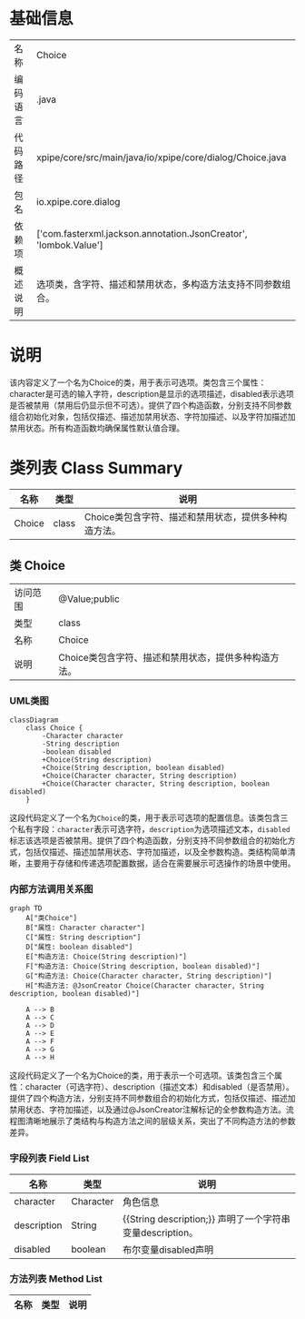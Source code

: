 # 基础信息

|      |      |
|------|------|
| 名称 | Choice |
| 编码语言 | .java |
| 代码路径 | xpipe/core/src/main/java/io/xpipe/core/dialog/Choice.java |
| 包名 | io.xpipe.core.dialog |
| 依赖项 | ['com.fasterxml.jackson.annotation.JsonCreator', 'lombok.Value'] |
| 概述说明 | 选项类，含字符、描述和禁用状态，多构造方法支持不同参数组合。 |

# 说明

该内容定义了一个名为Choice的类，用于表示可选项。类包含三个属性：character是可选的输入字符，description是显示的选项描述，disabled表示选项是否被禁用（禁用后仍显示但不可选）。提供了四个构造函数，分别支持不同参数组合初始化对象，包括仅描述、描述加禁用状态、字符加描述、以及字符加描述加禁用状态。所有构造函数均确保属性默认值合理。

# 类列表 Class Summary

| 名称   | 类型  | 说明 |
|-------|------|-------------|
| Choice | class | Choice类包含字符、描述和禁用状态，提供多种构造方法。 |



## 类 Choice

|      |      |
|------|------|
| 访问范围 | @Value;public |
| 类型 | class |
| 名称 | Choice |
| 说明 | Choice类包含字符、描述和禁用状态，提供多种构造方法。 |


### UML类图

```mermaid
classDiagram
    class Choice {
        -Character character
        -String description
        -boolean disabled
        +Choice(String description)
        +Choice(String description, boolean disabled)
        +Choice(Character character, String description)
        +Choice(Character character, String description, boolean disabled)
    }
```

这段代码定义了一个名为`Choice`的类，用于表示可选项的配置信息。该类包含三个私有字段：`character`表示可选字符，`description`为选项描述文本，`disabled`标志该选项是否被禁用。提供了四个构造函数，分别支持不同参数组合的初始化方式，包括仅描述、描述加禁用状态、字符加描述，以及全参数构造。类结构简单清晰，主要用于存储和传递选项配置数据，适合在需要展示可选操作的场景中使用。


### 内部方法调用关系图

```mermaid
graph TD
    A["类Choice"]
    B["属性: Character character"]
    C["属性: String description"]
    D["属性: boolean disabled"]
    E["构造方法: Choice(String description)"]
    F["构造方法: Choice(String description, boolean disabled)"]
    G["构造方法: Choice(Character character, String description)"]
    H["构造方法: @JsonCreator Choice(Character character, String description, boolean disabled)"]

    A --> B
    A --> C
    A --> D
    A --> E
    A --> F
    A --> G
    A --> H
```

这段代码定义了一个名为Choice的类，用于表示一个可选项。该类包含三个属性：character（可选字符）、description（描述文本）和disabled（是否禁用）。提供了四个构造方法，分别支持不同参数组合的初始化方式，包括仅描述、描述加禁用状态、字符加描述，以及通过@JsonCreator注解标记的全参数构造方法。流程图清晰地展示了类结构与构造方法之间的层级关系，突出了不同构造方法的参数差异。

### 字段列表 Field List

| 名称  | 类型  | 说明 |
|-------|-------|------|
| character | Character | 角色信息 |
| description | String | {{String description;}} 声明了一个字符串变量description。 |
| disabled | boolean | 布尔变量disabled声明 |

### 方法列表 Method List

| 名称  | 类型  | 说明 |
|-------|-------|------|




